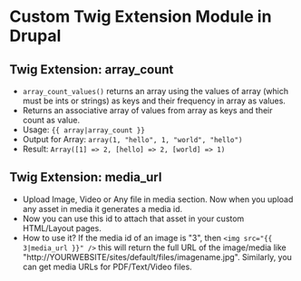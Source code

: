 # Custom Twig Extension Module in Drupal

## Twig Extension: array_count

- `array_count_values()` returns an array using the values of array (which must be ints or strings) as keys and their frequency in array as values.
- Returns an associative array of values from array as keys and their count as value.
- Usage: `{{ array|array_count }}`
- Output for Array: `array(1, "hello", 1, "world", "hello")`
- Result: `Array([1] => 2, [hello] => 2, [world] => 1)`

## Twig Extension: media_url

- Upload Image, Video or Any file in media section. Now when you upload any asset in media it generates a media id.
- Now you can use this id to attach that asset in your custom HTML/Layout pages.
- How to use it? If the media id of an image is "3", then ``<img src="{{ 3|media_url }}" />`` this will return the full URL of the image/media like "http://YOURWEBSITE/sites/default/files/imagename.jpg".
  Similarly, you can get media URLs for PDF/Text/Video files.
